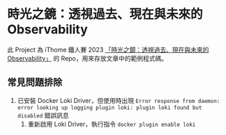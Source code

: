 # 時光之鏡：透視過去、現在與未來的 Observability

此 Project 為 iThome 鐵人賽 2023 [「時光之鏡：透視過去、現在與未來的 Observability」](https://ithelp.ithome.com.tw/users/20162175/ironman/6445) 的 Repo，用來存放文章中的範例程式碼。

## 常見問題排除

1. 已安裝 Docker Loki Driver，但使用時出現 `Error response from daemon: error looking up logging plugin loki: plugin loki found but disabled` 錯誤訊息
   1. 重新啟用 Loki Driver，執行指令 `docker plugin enable loki`
